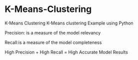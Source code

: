 # K-Means-Clustering
K-Means Clustering 
K-Means clustering Example using Python

Precision: is a measure of the model relevancy

Recall:is a measure of the model completeness

High Precision + High Recall = High Accurate Model Results
